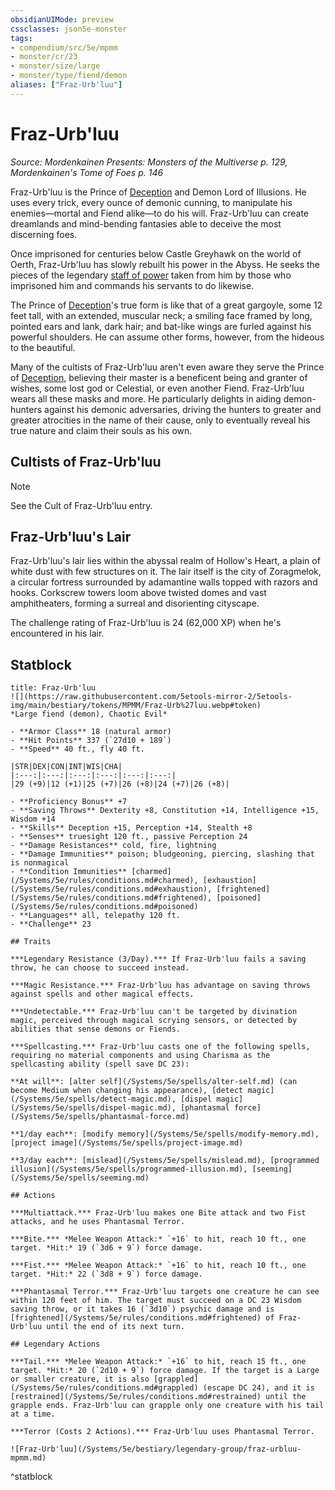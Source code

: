 ```yaml
---
obsidianUIMode: preview
cssclasses: json5e-monster
tags:
- compendium/src/5e/mpmm
- monster/cr/23
- monster/size/large
- monster/type/fiend/demon
aliases: ["Fraz-Urb'luu"]
---
```

# Fraz-Urb'luu
*Source: Mordenkainen Presents: Monsters of the Multiverse p. 129, Mordenkainen's Tome of Foes p. 146*  

Fraz-Urb'luu is the Prince of [Deception](/Systems/5e/rules/skills.md#Deception) and Demon Lord of Illusions. He uses every trick, every ounce of demonic cunning, to manipulate his enemies—mortal and Fiend alike—to do his will. Fraz-Urb'luu can create dreamlands and mind-bending fantasies able to deceive the most discerning foes.

Once imprisoned for centuries below Castle Greyhawk on the world of Oerth, Fraz-Urb'luu has slowly rebuilt his power in the Abyss. He seeks the pieces of the legendary [staff of power](/Systems/5e/items/staff-of-power.md) taken from him by those who imprisoned him and commands his servants to do likewise.

The Prince of [Deception](/Systems/5e/rules/skills.md#Deception)'s true form is like that of a great gargoyle, some 12 feet tall, with an extended, muscular neck; a smiling face framed by long, pointed ears and lank, dark hair; and bat-like wings are furled against his powerful shoulders. He can assume other forms, however, from the hideous to the beautiful.

Many of the cultists of Fraz-Urb'luu aren't even aware they serve the Prince of [Deception](/Systems/5e/rules/skills.md#Deception), believing their master is a beneficent being and granter of wishes, some lost god or Celestial, or even another Fiend. Fraz-Urb'luu wears all these masks and more. He particularly delights in aiding demon-hunters against his demonic adversaries, driving the hunters to greater and greater atrocities in the name of their cause, only to eventually reveal his true nature and claim their souls as his own.

## Cultists of Fraz-Urb'luu

> [!note]
> See the Cult of Fraz-Urb'luu entry.

## Fraz-Urb'luu's Lair

Fraz-Urb'luu's lair lies within the abyssal realm of Hollow's Heart, a plain of white dust with few structures on it. The lair itself is the city of Zoragmelok, a circular fortress surrounded by adamantine walls topped with razors and hooks. Corkscrew towers loom above twisted domes and vast amphitheaters, forming a surreal and disorienting cityscape.

The challenge rating of Fraz-Urb'luu is 24 (62,000 XP) when he's encountered in his lair.

## Statblock

```ad-statblock
title: Fraz-Urb'luu
![](https://raw.githubusercontent.com/5etools-mirror-2/5etools-img/main/bestiary/tokens/MPMM/Fraz-Urb%27luu.webp#token)
*Large fiend (demon), Chaotic Evil*

- **Armor Class** 18 (natural armor)
- **Hit Points** 337 (`27d10 + 189`)
- **Speed** 40 ft., fly 40 ft.

|STR|DEX|CON|INT|WIS|CHA|
|:---:|:---:|:---:|:---:|:---:|:---:|
|29 (+9)|12 (+1)|25 (+7)|26 (+8)|24 (+7)|26 (+8)|

- **Proficiency Bonus** +7
- **Saving Throws** Dexterity +8, Constitution +14, Intelligence +15, Wisdom +14
- **Skills** Deception +15, Perception +14, Stealth +8
- **Senses** truesight 120 ft., passive Perception 24
- **Damage Resistances** cold, fire, lightning
- **Damage Immunities** poison; bludgeoning, piercing, slashing that is nonmagical
- **Condition Immunities** [charmed](/Systems/5e/rules/conditions.md#charmed), [exhaustion](/Systems/5e/rules/conditions.md#exhaustion), [frightened](/Systems/5e/rules/conditions.md#frightened), [poisoned](/Systems/5e/rules/conditions.md#poisoned)
- **Languages** all, telepathy 120 ft.
- **Challenge** 23

## Traits

***Legendary Resistance (3/Day).*** If Fraz-Urb'luu fails a saving throw, he can choose to succeed instead.

***Magic Resistance.*** Fraz-Urb'luu has advantage on saving throws against spells and other magical effects.

***Undetectable.*** Fraz-Urb'luu can't be targeted by divination magic, perceived through magical scrying sensors, or detected by abilities that sense demons or Fiends.

***Spellcasting.*** Fraz-Urb'luu casts one of the following spells, requiring no material components and using Charisma as the spellcasting ability (spell save DC 23):

**At will**: [alter self](/Systems/5e/spells/alter-self.md) (can become Medium when changing his appearance), [detect magic](/Systems/5e/spells/detect-magic.md), [dispel magic](/Systems/5e/spells/dispel-magic.md), [phantasmal force](/Systems/5e/spells/phantasmal-force.md)

**1/day each**: [modify memory](/Systems/5e/spells/modify-memory.md), [project image](/Systems/5e/spells/project-image.md)

**3/day each**: [mislead](/Systems/5e/spells/mislead.md), [programmed illusion](/Systems/5e/spells/programmed-illusion.md), [seeming](/Systems/5e/spells/seeming.md)

## Actions

***Multiattack.*** Fraz-Urb'luu makes one Bite attack and two Fist attacks, and he uses Phantasmal Terror.

***Bite.*** *Melee Weapon Attack:* `+16` to hit, reach 10 ft., one target. *Hit:* 19 (`3d6 + 9`) force damage.

***Fist.*** *Melee Weapon Attack:* `+16` to hit, reach 10 ft., one target. *Hit:* 22 (`3d8 + 9`) force damage.

***Phantasmal Terror.*** Fraz-Urb'luu targets one creature he can see within 120 feet of him. The target must succeed on a DC 23 Wisdom saving throw, or it takes 16 (`3d10`) psychic damage and is [frightened](/Systems/5e/rules/conditions.md#frightened) of Fraz-Urb'luu until the end of its next turn.

## Legendary Actions

***Tail.*** *Melee Weapon Attack:* `+16` to hit, reach 15 ft., one target. *Hit:* 20 (`2d10 + 9`) force damage. If the target is a Large or smaller creature, it is also [grappled](/Systems/5e/rules/conditions.md#grappled) (escape DC 24), and it is [restrained](/Systems/5e/rules/conditions.md#restrained) until the grapple ends. Fraz-Urb'luu can grapple only one creature with his tail at a time.

***Terror (Costs 2 Actions).*** Fraz-Urb'luu uses Phantasmal Terror.

![Fraz-Urb'luu](/Systems/5e/bestiary/legendary-group/fraz-urbluu-mpmm.md)
```
^statblock